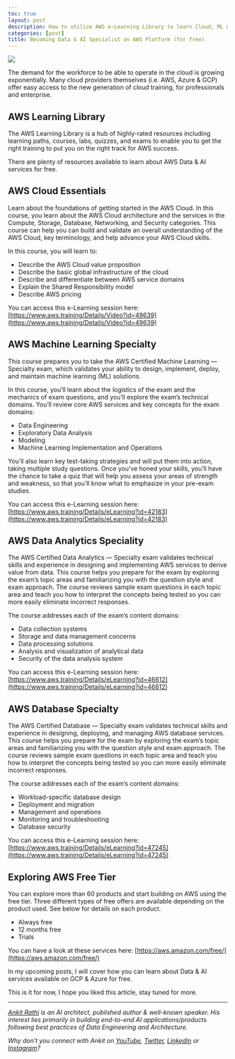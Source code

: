 ```yaml
---
toc: true
layout: post
description: How to utilize AWS e-Learning Library to learn Cloud, ML & Big Data concepts & services
categories: [post]
title: Becoming Data & AI Specialist on AWS Platform (for free)
---
```


![](https://miro.medium.com/max/2000/1*CR5IbBW_wvl24ckGgzHwCA.png)

The demand for the workforce to be able to operate in the cloud is growing exponentially. Many cloud providers themselves (i.e. AWS, Azure & GCP) offer easy access to the new generation of cloud training, for professionals and enterprise.

## AWS Learning Library
The AWS Learning Library is a hub of highly-rated resources including learning paths, courses, labs, quizzes, and exams to enable you to get the right training to put you on the right track for AWS success.

There are plenty of resources available to learn about AWS Data & AI services for free.

## AWS Cloud Essentials
Learn about the foundations of getting started in the AWS Cloud. In this course, you learn about the AWS Cloud architecture and the services in the Compute, Storage, Database, Networking, and Security categories. This course can help you can build and validate an overall understanding of the AWS Cloud, key terminology, and help advance your AWS Cloud skills.

In this course, you will learn to:
- Describe the AWS Cloud value proposition
- Describe the basic global infrastructure of the cloud
- Describe and differentiate between AWS service domains
- Explain the Shared Responsibility model
- Describe AWS pricing

You can access this e-Learning session here:
[https://www.aws.training/Details/Video?id=49639](https://www.aws.training/Details/Video?id=49639)

## AWS Machine Learning Specialty
This course prepares you to take the AWS Certified Machine Learning — Specialty exam, which validates your ability to design, implement, deploy, and maintain machine learning (ML) solutions.

In this course, you’ll learn about the logistics of the exam and the mechanics of exam questions, and you’ll explore the exam’s technical domains. You’ll review core AWS services and key concepts for the exam domains:
- Data Engineering
- Exploratory Data Analysis
- Modeling
- Machine Learning Implementation and Operations

You’ll also learn key test-taking strategies and will put them into action, taking multiple study questions. Once you’ve honed your skills, you’ll have the chance to take a quiz that will help you assess your areas of strength and weakness, so that you’ll know what to emphasize in your pre-exam studies.

You can access this e-Learning session here:
[https://www.aws.training/Details/eLearning?id=42183](https://www.aws.training/Details/eLearning?id=42183)

## AWS Data Analytics Speciality
The AWS Certified Data Analytics — Specialty exam validates technical skills and experience in designing and implementing AWS services to derive value from data. This course helps you prepare for the exam by exploring the exam’s topic areas and familiarizing you with the question style and exam approach. The course reviews sample exam questions in each topic area and teach you how to interpret the concepts being tested so you can more easily eliminate incorrect responses.

The course addresses each of the exam’s content domains:
- Data collection systems
- Storage and data management concerns
- Data processing solutions
- Analysis and visualization of analytical data
- Security of the data analysis system

You can access this e-Learning session here:
[https://www.aws.training/Details/eLearning?id=46612](https://www.aws.training/Details/eLearning?id=46612)

## AWS Database Specialty
The AWS Certified Database — Specialty exam validates technical skills and experience in designing, deploying, and managing AWS database services. This course helps you prepare for the exam by exploring the exam’s topic areas and familiarizing you with the question style and exam approach. The course reviews sample exam questions in each topic area and teach you how to interpret the concepts being tested so you can more easily eliminate incorrect responses.

The course addresses each of the exam’s content domains:
- Workload-specific database design
- Deployment and migration
- Management and operations
- Monitoring and troubleshooting
- Database security

You can access this e-Learning session here:
[https://www.aws.training/Details/eLearning?id=47245](https://www.aws.training/Details/eLearning?id=47245)

## Exploring AWS Free Tier
You can explore more than 60 products and start building on AWS using the free tier. Three different types of free offers are available depending on the product used. See below for details on each product.
- Always free
- 12 months free
- Trials

You can have a look at these services here:
[https://aws.amazon.com/free/](https://aws.amazon.com/free/)

In my upcoming posts, I will cover how you can learn about Data & AI services available on GCP & Azure for free.

This is it for now, I hope you liked this article, stay tuned for more.

---
[*Ankit Rathi*](https://www.ankitrathi.com/) *is an AI architect, published author & well-known speaker. His interest lies primarily in building end-to-end AI applications/products following best practices of Data Engineering and Architecture.*

*Why don’t you connect with Ankit on* [*YouTube*](https://www.youtube.com/channel/UCrIv4EU2tFX8VhhT0oCnDnw)*,* [*Twitter*](https://twitter.com/rathiankit)*,* [*LinkedIn*](https://www.linkedin.com/in/ankitrathi/) *or* [*Instagram*](https://instagram.com/ankitrathi/)*?*
